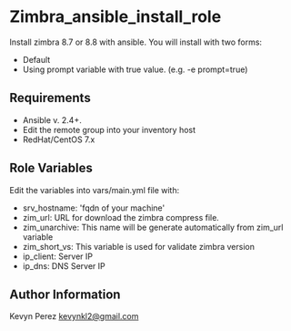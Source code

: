 Zimbra_ansible_install_role
=========
Install zimbra 8.7 or 8.8 with ansible. You will install with two forms:

- Default
- Using prompt variable with true value. (e.g. -e prompt=true)

Requirements
------------

- Ansible v. 2.4+.
- Edit the remote group into your inventory host
- RedHat/CentOS 7.x

Role Variables
--------------

Edit the variables into vars/main.yml file with:

- srv_hostname: 'fqdn of your machine'
- zim_url: URL for download the zimbra compress file.
- zim_unarchive: This name will be generate automatically from zim_url variable
- zim_short_vs: This variable is used for validate zimbra version
- ip_client: Server IP
- ip_dns: DNS Server IP


Author Information
------------------

Kevyn Perez kevynkl2@gmail.com
